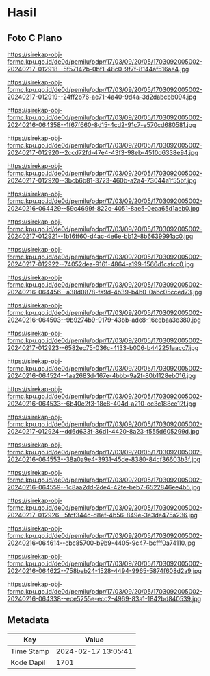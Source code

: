# Hasil

## Foto C Plano

https://sirekap-obj-formc.kpu.go.id/de0d/pemilu/pdpr/17/03/09/20/05/1703092005002-20240217-012918--5f57142b-0bf1-48c0-9f7f-8144af516ae4.jpg

https://sirekap-obj-formc.kpu.go.id/de0d/pemilu/pdpr/17/03/09/20/05/1703092005002-20240217-012919--24ff2b76-ae71-4a40-9d4a-3d2dabcbb094.jpg

https://sirekap-obj-formc.kpu.go.id/de0d/pemilu/pdpr/17/03/09/20/05/1703092005002-20240216-064358--1f67f660-8d15-4cd2-91c7-e570cd680581.jpg

https://sirekap-obj-formc.kpu.go.id/de0d/pemilu/pdpr/17/03/09/20/05/1703092005002-20240217-012920--2ccd72fd-47e4-43f3-98eb-4510d6338e94.jpg

https://sirekap-obj-formc.kpu.go.id/de0d/pemilu/pdpr/17/03/09/20/05/1703092005002-20240217-012920--3bcb6b81-3723-460b-a2a4-73044a1f55bf.jpg

https://sirekap-obj-formc.kpu.go.id/de0d/pemilu/pdpr/17/03/09/20/05/1703092005002-20240216-064429--59c4699f-822c-4051-8ae5-0eaa65d1aeb0.jpg

https://sirekap-obj-formc.kpu.go.id/de0d/pemilu/pdpr/17/03/09/20/05/1703092005002-20240217-012921--1b16ff60-d4ac-4e6e-bb12-8b6639991ac0.jpg

https://sirekap-obj-formc.kpu.go.id/de0d/pemilu/pdpr/17/03/09/20/05/1703092005002-20240217-012922--74052dea-9161-4864-a199-1566d1cafcc0.jpg

https://sirekap-obj-formc.kpu.go.id/de0d/pemilu/pdpr/17/03/09/20/05/1703092005002-20240216-064456--a38d0878-fa9d-4b39-b4b0-0abc05cced73.jpg

https://sirekap-obj-formc.kpu.go.id/de0d/pemilu/pdpr/17/03/09/20/05/1703092005002-20240216-064503--9b9274b9-9179-43bb-ade8-16eebaa3e380.jpg

https://sirekap-obj-formc.kpu.go.id/de0d/pemilu/pdpr/17/03/09/20/05/1703092005002-20240217-012923--6582ec75-036c-4133-b006-b442251aacc7.jpg

https://sirekap-obj-formc.kpu.go.id/de0d/pemilu/pdpr/17/03/09/20/05/1703092005002-20240216-064524--1aa2683d-167e-4bbb-9a2f-80b1128eb016.jpg

https://sirekap-obj-formc.kpu.go.id/de0d/pemilu/pdpr/17/03/09/20/05/1703092005002-20240216-064533--6b40e2f3-18e8-404d-a210-ec3c188ce12f.jpg

https://sirekap-obj-formc.kpu.go.id/de0d/pemilu/pdpr/17/03/09/20/05/1703092005002-20240217-012924--dd6d633f-36d1-4420-8a23-f555d605299d.jpg

https://sirekap-obj-formc.kpu.go.id/de0d/pemilu/pdpr/17/03/09/20/05/1703092005002-20240216-064553--38a0a9e4-3931-45de-8380-84cf36603b3f.jpg

https://sirekap-obj-formc.kpu.go.id/de0d/pemilu/pdpr/17/03/09/20/05/1703092005002-20240216-064559--1c8aa2dd-2de4-42fe-beb7-6522846ee4b5.jpg

https://sirekap-obj-formc.kpu.go.id/de0d/pemilu/pdpr/17/03/09/20/05/1703092005002-20240217-012926--5fcf344c-d8ef-4b56-849e-3e3de475a236.jpg

https://sirekap-obj-formc.kpu.go.id/de0d/pemilu/pdpr/17/03/09/20/05/1703092005002-20240216-064614--cbc85700-b9b9-4405-9c47-bcfff0a74110.jpg

https://sirekap-obj-formc.kpu.go.id/de0d/pemilu/pdpr/17/03/09/20/05/1703092005002-20240216-064622--758beb24-1528-4494-9965-5874f608d2a9.jpg

https://sirekap-obj-formc.kpu.go.id/de0d/pemilu/pdpr/17/03/09/20/05/1703092005002-20240216-064338--ece5255e-ecc2-4969-83a1-1842bd840539.jpg


## Metadata

| Key        | Value               |
| ---------- | ------------------- |
| Time Stamp | 2024-02-17 13:05:41 |
| Kode Dapil | 1701                |



